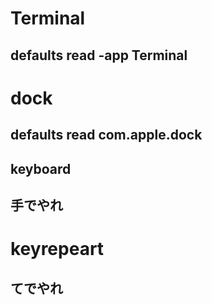 # Terminal
## defaults read -app Terminal
# dock
## defaults read com.apple.dock
## keyboard
## 手でやれ
# keyrepeart
## てでやれ
